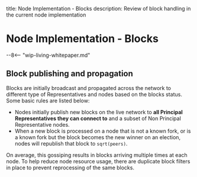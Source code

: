 title: Node Implementation - Blocks
description: Review of block handling in the current node implementation

# Node Implementation - Blocks

--8<-- "wip-living-whitepaper.md"

## Block publishing and propagation

Blocks are initially broadcast and propagated across the network to different type of Representatives and nodes based on the blocks status. Some basic rules are listed below:

- Nodes initially publish new blocks on the live network to **all Principal Representatives they can connect to** and a subset of Non Principal Representative nodes.
- When a new block is processed on a node that is not a known fork, or is a known fork but the block becomes the new winner on an election, nodes will republish that block to `sqrt(peers)`.

On average, this gossiping results in blocks arriving multiple times at each node. To help reduce node resource usage, there are duplicate block filters in place to prevent reprocessing of the same blocks.
